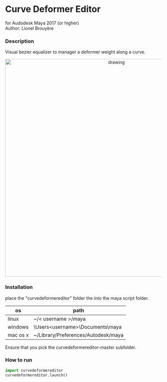 # Curve Deformer Editor
for Audodesk Maya 2017 (or higher)  
Author: Lionel Brouyère

### Description  
Visual bezier equalizer to manager a deformer weight along a curve.
<center>
<img src="https://raw.githubusercontent.com/luckylyk/curvedeformereditor/master/curvedeformereditor.gif" alt="drawing" align="center" width="700"/></center>  
  
### Installation  
place the "curvedeformereditor" folder the into the maya script folder.

| os       | path                                          |
| ------   | ------                                        |
| linux    | ~/< username >/maya                           |
| windows  | \Users\<username>\Documents\maya              |
| mac os x | ~<username>/Library/Preferences/Autodesk/maya |

Ensure that you pick the curvedeformereditor-master subfolder.


### How to run
```python
import curvedeformereditor
curvedeformereditor.launch()
```
